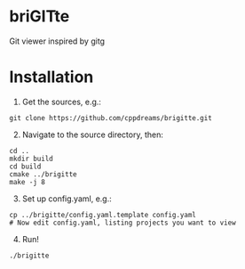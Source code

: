 # briGITte
Git viewer inspired by gitg

# Installation

1. Get the sources, e.g.:

```
git clone https://github.com/cppdreams/brigitte.git
```

2. Navigate to the source directory, then:

```
cd ..
mkdir build
cd build
cmake ../brigitte
make -j 8
```

3. Set up config.yaml, e.g.:

```
cp ../brigitte/config.yaml.template config.yaml
# Now edit config.yaml, listing projects you want to view
```

4. Run!

```
./brigitte
```
